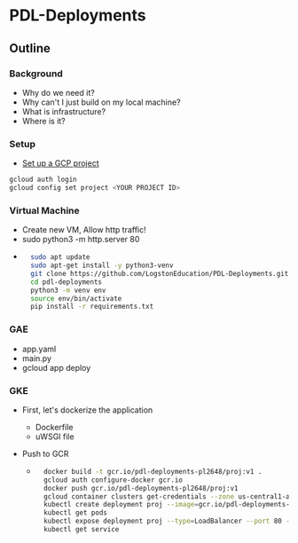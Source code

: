 # PDL-Deployments

## Outline

### Background

- Why do we need it?
- Why can't I just build on my local machine? 
- What is infrastructure?
- Where is it?

### Setup

- [Set up a GCP project](https://docs.google.com/document/d/10o6iFI4R4BacmHsIWn5lEKsJnRL9RG1zEJ4D2qlS8Qs)

```sh
gcloud auth login
gcloud config set project <YOUR PROJECT ID>
```

### Virtual Machine
- Create new VM, Allow http traffic!
- sudo python3 -m http.server 80
- ```sh
    sudo apt update
    sudo apt-get install -y python3-venv
    git clone https://github.com/LogstonEducation/PDL-Deployments.git
    cd pdl-deployments
    python3 -m venv env
    source env/bin/activate
    pip install -r requirements.txt
    ```

### GAE

- app.yaml
- main.py
- gcloud app deploy

### GKE

- First, let's dockerize the application
  - Dockerfile
  - uWSGI file

- Push to GCR
    - ```sh
        docker build -t gcr.io/pdl-deployments-pl2648/proj:v1 .
        gcloud auth configure-docker gcr.io
        docker push gcr.io/pdl-deployments-pl2648/proj:v1
        gcloud container clusters get-credentials --zone us-central1-a your-first-cluster-1 
        kubectl create deployment proj --image=gcr.io/pdl-deployments-pl2648/proj:v1
        kubectl get pods
        kubectl expose deployment proj --type=LoadBalancer --port 80 --target-port 8000
        kubectl get service
        ```
